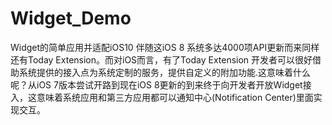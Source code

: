 # Widget_Demo
Widget的简单应用并适配iOS10
伴随这iOS 8 系统多达4000项API更新而来同样还有Today Extension。而对iOS而言，有了Today Extension 开发者可以很好借助系统提供的接入点为系统定制的服务，提供自定义的附加功能.这意味着什么呢？从iOS 7版本尝试开路到现在iOS 8更新的到来终于向开发者开放Widget接入，这意味着系统应用和第三方应用都可以通知中心(Notification Center)里面实现交互。
